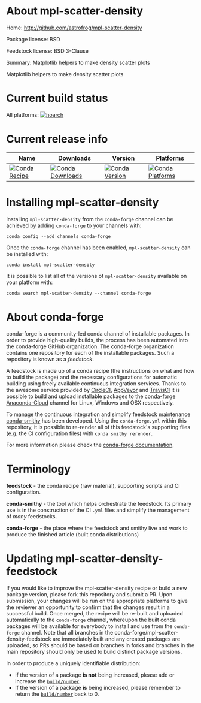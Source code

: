 About mpl-scatter-density
=========================

Home: http://github.com/astrofrog/mpl-scatter-density

Package license: BSD

Feedstock license: BSD 3-Clause

Summary: Matplotlib helpers to make density scatter plots

Matplotlib helpers to make density scatter plots

Current build status
====================

All platforms:
[![noarch](https://img.shields.io/circleci/project/github/conda-forge/mpl-scatter-density-feedstock/master.svg?label=noarch)](https://circleci.com/gh/conda-forge/mpl-scatter-density-feedstock)

Current release info
====================

| Name | Downloads | Version | Platforms |
| --- | --- | --- | --- |
| [![Conda Recipe](https://img.shields.io/badge/recipe-mpl--scatter--density-green.svg)](https://anaconda.org/conda-forge/mpl-scatter-density) | [![Conda Downloads](https://img.shields.io/conda/dn/conda-forge/mpl-scatter-density.svg)](https://anaconda.org/conda-forge/mpl-scatter-density) | [![Conda Version](https://img.shields.io/conda/vn/conda-forge/mpl-scatter-density.svg)](https://anaconda.org/conda-forge/mpl-scatter-density) | [![Conda Platforms](https://img.shields.io/conda/pn/conda-forge/mpl-scatter-density.svg)](https://anaconda.org/conda-forge/mpl-scatter-density) |

Installing mpl-scatter-density
==============================

Installing `mpl-scatter-density` from the `conda-forge` channel can be achieved by adding `conda-forge` to your channels with:

```
conda config --add channels conda-forge
```

Once the `conda-forge` channel has been enabled, `mpl-scatter-density` can be installed with:

```
conda install mpl-scatter-density
```

It is possible to list all of the versions of `mpl-scatter-density` available on your platform with:

```
conda search mpl-scatter-density --channel conda-forge
```


About conda-forge
=================

conda-forge is a community-led conda channel of installable packages.
In order to provide high-quality builds, the process has been automated into the
conda-forge GitHub organization. The conda-forge organization contains one repository
for each of the installable packages. Such a repository is known as a *feedstock*.

A feedstock is made up of a conda recipe (the instructions on what and how to build
the package) and the necessary configurations for automatic building using freely
available continuous integration services. Thanks to the awesome service provided by
[CircleCI](https://circleci.com/), [AppVeyor](http://www.appveyor.com/)
and [TravisCI](https://travis-ci.org/) it is possible to build and upload installable
packages to the [conda-forge](https://anaconda.org/conda-forge)
[Anaconda-Cloud](http://docs.anaconda.org/) channel for Linux, Windows and OSX respectively.

To manage the continuous integration and simplify feedstock maintenance
[conda-smithy](http://github.com/conda-forge/conda-smithy) has been developed.
Using the ``conda-forge.yml`` within this repository, it is possible to re-render all of
this feedstock's supporting files (e.g. the CI configuration files) with ``conda smithy rerender``.

For more information please check the [conda-forge documentation](https://conda-forge.org/docs/).

Terminology
===========

**feedstock** - the conda recipe (raw material), supporting scripts and CI configuration.

**conda-smithy** - the tool which helps orchestrate the feedstock.
                   Its primary use is in the construction of the CI ``.yml`` files
                   and simplify the management of *many* feedstocks.

**conda-forge** - the place where the feedstock and smithy live and work to
                  produce the finished article (built conda distributions)


Updating mpl-scatter-density-feedstock
======================================

If you would like to improve the mpl-scatter-density recipe or build a new
package version, please fork this repository and submit a PR. Upon submission,
your changes will be run on the appropriate platforms to give the reviewer an
opportunity to confirm that the changes result in a successful build. Once
merged, the recipe will be re-built and uploaded automatically to the
`conda-forge` channel, whereupon the built conda packages will be available for
everybody to install and use from the `conda-forge` channel.
Note that all branches in the conda-forge/mpl-scatter-density-feedstock are
immediately built and any created packages are uploaded, so PRs should be based
on branches in forks and branches in the main repository should only be used to
build distinct package versions.

In order to produce a uniquely identifiable distribution:
 * If the version of a package **is not** being increased, please add or increase
   the [``build/number``](http://conda.pydata.org/docs/building/meta-yaml.html#build-number-and-string).
 * If the version of a package **is** being increased, please remember to return
   the [``build/number``](http://conda.pydata.org/docs/building/meta-yaml.html#build-number-and-string)
   back to 0.